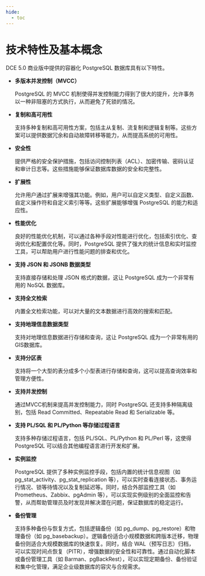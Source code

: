 ```yaml
---
hide:
  - toc
---
```


# 技术特性及基本概念

DCE 5.0 商业版中提供的容器化 PostgreSQL 数据库具有以下特性。

- **多版本并发控制（MVCC）**
	
	PostgreSQL 的 MVCC 机制使得并发控制能力得到了很大的提升，允许事务以一种非阻塞的方式执行，从而避免了死锁的情况。
	
- **复制和高可用性**

	支持多种复制和高可用性方案，包括主从复制、流复制和逻辑复制等。这些方案可以提供数据冗余和自动故障转移等能力，从而提高系统的可用性。

- **安全性**

	提供严格的安全保护措施，包括访问控制列表（ACL）、加密传输、密码认证和审计日志等。这些措施能够保证数据库数据的安全和完整性。

- **扩展性**

	允许用户通过扩展来增强其功能。例如，用户可以自定义类型、自定义函数、自定义操作符和自定义索引等等。这些扩展能够增强 PostgreSQL 的能力和适应性。

- **性能优化**

	良好的性能优化机制，可以通过各种手段对性能进行优化，包括索引优化、查询优化和配置优化等。同时，PostgreSQL 提供了强大的统计信息和实时监控工具，可以帮助用户进行性能问题的排查和优化。

- **支持 JSON 和 JSONB 数据类型**

	支持直接存储和处理 JSON 格式的数据，这让 PostgreSQL 成为一个非常有用的 NoSQL 数据库。
	
- **支持全文检索**

	内置全文检索功能，可以对大量的文本数据进行高效的搜索和匹配。
	
- **支持地理信息数据类型**

	支持对地理信息数据进行存储和查询，这让 PostgreSQL 成为一个非常有用的GIS数据库。
	
- **支持分区表**

	支持将一个大型的表分成多个小型表进行存储和查询，这可以提高查询效率和管理方便性。
	
- **支持并发控制**

	通过MVCC机制来提高并发控制能力，同时 PostgreSQL 还支持多种隔离级别，包括 Read Committed、Repeatable Read 和 Serializable 等。
	
- **支持 PL/SQL 和 PL/Python 等存储过程语言**

	支持多种存储过程语言，包括 PL/SQL、PL/Python 和 PL/Perl 等，这使得 PostgreSQL 可以结合其他编程语言进行开发和扩展。

- **实例监控**

	PostgreSQL 提供了多种实例监控手段，包括内置的统计信息视图（如 pg_stat_activity、pg_stat_replication 等），可以实时查看连接状态、事务运行情况、锁等待情况以及复制延迟等。同时，结合外部监控工具（如 Prometheus、Zabbix、pgAdmin 等），可以实现实例级别的全面监控和告警，从而帮助管理员及时发现并解决潜在问题，保证数据库的稳定运行。

- **备份管理**

	支持多种备份与恢复方式，包括逻辑备份（如 pg_dump、pg_restore）和物理备份（如 pg_basebackup）。逻辑备份适合小规模数据和跨版本迁移，物理备份则适合大规模数据库的快速恢复。同时，结合 WAL（预写日志）归档，可以实现时间点恢复（PITR），增强数据的安全性和可靠性。通过自动化脚本或备份管理工具（如 Barman、pgBackRest），可以实现定期备份、备份验证和集中化管理，满足企业级数据库的容灾与合规需求。

